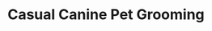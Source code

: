 ---
title: "Casual Canine Pet Grooming"
url: /st-francis/casual-canine-pet-grooming/
shop: pet grooming
---